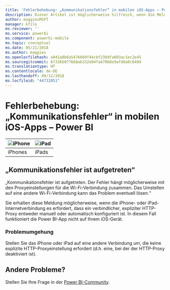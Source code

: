 ```yaml
---
title: 'Fehlerbehebung: „Kommunikationsfehler“ in mobilen iOS-Apps – Power BI'
description: Dieser Artikel ist möglicherweise hilfreich, wenn die Meldung „Kommunikationsfehler ist aufgetreten. Der Fehler hängt möglicherweise mit den Proxyeinstellungen für die Wi-Fi-Verbindung zusammen.“ angezeigt wird.
author: maggiesMSFT
manager: kfile
ms.reviewer: ''
ms.service: powerbi
ms.component: powerbi-mobile
ms.topic: conceptual
ms.date: 05/21/2018
ms.author: maggies
ms.openlocfilehash: a941a8b8a5476660f44cbf23b9fa603ac1ec2e45
ms.sourcegitcommit: 67336b077668ab332e04fa670b0e9afd0a0c6489
ms.translationtype: HT
ms.contentlocale: de-DE
ms.lasthandoff: 09/12/2018
ms.locfileid: "44732851"
---
```

# <a name="fixing-communication-failures-in-ios-mobile-apps---power-bi"></a>Fehlerbehebung: „Kommunikationsfehler“ in mobilen iOS-Apps – Power BI

| ![iPhone](./media/mobile-known-issues-with-the-iphone-app/iphone-logo-50-px.png) | ![iPad](./media/mobile-known-issues-with-the-iphone-app/ipad-logo-50-px.png) |
|:--- |:--- |
| iPhones |iPads |

## <a name="we-encountered-communication-failures"></a>„Kommunikationsfehler ist aufgetreten“
„Kommunikationsfehler ist aufgetreten. Der Fehler hängt möglicherweise mit den Proxyeinstellungen für die Wi-Fi-Verbindung zusammen. Das Umstellen auf eine andere Wi-Fi-Verbindung kann das Problem eventuell lösen.“

Sie erhalten diese Meldung möglicherweise, wenn die iPhone- oder iPad-Internetverbindung es erfordert, dass ein verbindlicher, expliziter HTTP-Proxy entweder manuell oder automatisch konfiguriert ist. In diesem Fall funktioniert die Power BI-App nicht auf Ihrem iOS-Gerät.

### <a name="workaround"></a>Problemumgehung
Stellen Sie das iPhone oder iPad auf eine andere Verbindung um, die keine explizite HTTP-Proxyeinstellung erfordert (d.h. eine, bei der der HTTP-Proxy deaktiviert ist).

## <a name="other-issues"></a>Andere Probleme?
Stellen Sie Ihre Frage in der [Power BI-Community](http://community.powerbi.com/).

